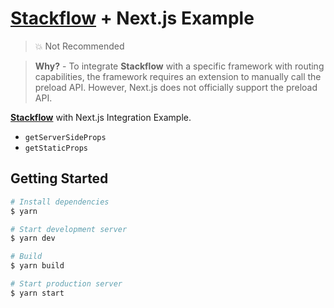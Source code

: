 # [Stackflow](https://stackflow.so) + Next.js Example

> 💥 Not Recommended

> **Why?** - To integrate **Stackflow** with a specific framework with routing capabilities, the framework requires an extension to manually call the preload API. However, Next.js does not officially support the preload API.

[**Stackflow**](https://stackflow.so) with Next.js Integration Example.

- `getServerSideProps`
- `getStaticProps`

## Getting Started

```bash
# Install dependencies
$ yarn

# Start development server
$ yarn dev

# Build
$ yarn build

# Start production server
$ yarn start
```
